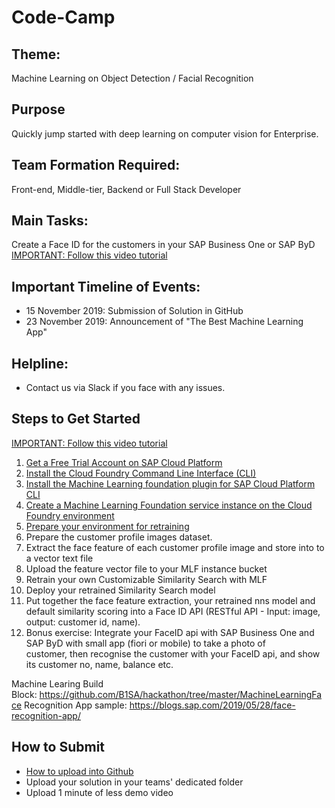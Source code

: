 # Code-Camp

## Theme: 
Machine Learning on Object Detection / Facial Recognition

## Purpose
Quickly jump started with deep learning on computer vision for Enterprise.

## Team Formation Required: 
Front-end, Middle-tier, Backend or Full Stack Developer

## Main Tasks: 
Create a Face ID for the customers in your SAP Business One or SAP ByD
[IMPORTANT: Follow this video tutorial](https://youtu.be/PNmwuBKQlr8)

## Important Timeline of Events:
- 15 November 2019: Submission of Solution in GitHub
- 23 November 2019: Announcement of "The Best Machine Learning App"

## Helpline:
- Contact us via Slack if you face with any issues.

## Steps to Get Started
[IMPORTANT: Follow this video tutorial](https://youtu.be/PNmwuBKQlr8)
1. [Get a Free Trial Account on SAP Cloud Platform](https://developers.sap.com/tutorials/hcp-create-trial-account.html)
2. [Install the Cloud Foundry Command Line Interface (CLI)](https://developers.sap.com/tutorials/cp-cf-download-cli.html)
3. [Install the Machine Learning foundation plugin for SAP Cloud Platform CLI](https://developers.sap.com/tutorials/cp-mlf-install-sapmlcli.html)
4. [Create a Machine Learning Foundation service instance on the Cloud Foundry environment](https://developers.sap.com/tutorials/cp-mlf-create-instance.html)
5. [Prepare your environment for retraining](https://developers.sap.com/tutorials/cp-mlf-retrain-image-classification-01.html)
6. Prepare the customer profile images dataset.
7. Extract the face feature of each customer profile image and store into to a vector text file
8. Upload the feature vector file to your MLF instance bucket
9. Retrain your own Customizable Similarity Search with MLF
10. Deploy your retrained Similarity Search model
11. Put together the face feature extraction, your retrained nns model and default similarity scoring into a Face ID API (RESTful API - Input: image, output: customer id, name).
12. Bonus exercise: Integrate your FaceID api with SAP Business One and SAP ByD with small app (fiori or mobile) to take a photo of customer, then recognise the customer with your FaceID api, and show its customer no, name, balance etc.

Machine Learing Build Block: https://github.com/B1SA/hackathon/tree/master/MachineLearningFace
Recognition App sample: https://blogs.sap.com/2019/05/28/face-recognition-app/

## How to Submit
- [How to upload into Github](https://www.youtube.com/watch?v=Xlz9-wV1Uxs)
- Upload your solution in your teams' dedicated folder
- Upload 1 minute of less demo video
